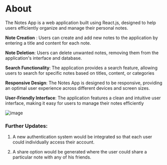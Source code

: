 # About
The Notes App is a web application built using React.js, designed to help users efficiently organize and manage their personal notes.

**Note Creation** : Users can create and add new notes to the application by entering a title and content for each note.

**Note Deletion**: Users can delete unwanted notes, removing them from the application's interface and database.

**Search Functionality**: The application provides a search feature, allowing users to search for specific notes based on titles, content, or categories

**Responsive Design**: The Notes App is designed to be responsive, providing an optimal user experience across different devices and screen sizes.

**User-Friendly Interface**: The application features a clean and intuitive user interface, making it easy for users to manage their notes efficiently




![image](https://user-images.githubusercontent.com/91217295/208668902-dd474005-4ad7-4669-b074-f1970bad0fa1.png)


### Further Updates:
1) A new authentication system would be integrated so that each user could individually access their account.

2) A share option would be generated where the user could share a particular note with any of his friends.
